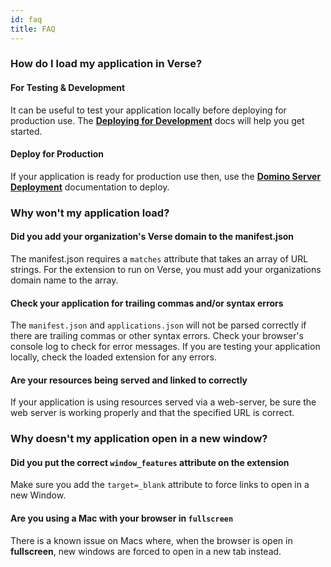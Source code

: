 ```yaml
---
id: faq
title: FAQ
---
```


### How do I load my application in Verse?

#### For Testing & Development
It can be useful to test your application locally before deploying for production use. The **[Deploying for Development](./development)** docs will help you get started.

#### Deploy for Production
If your application is ready for production use then, use the **[Domino Server Deployment](./domino-server-deployment)** documentation to deploy.

### Why won't my application load?

#### Did you add your organization's Verse domain to the manifest.json
The manifest.json requires a `matches` attribute that takes an array of URL strings. For the extension to run on Verse, you must add your organizations domain name to the array. 

#### Check your application for trailing commas and/or syntax errors
The `manifest.json` and `applications.json` will not be parsed correctly if there are trailing commas or other syntax errors. Check your browser's console log to check for error messages. If you are testing your application locally, check the loaded extension for any errors.

#### Are your resources being served and linked to correctly
If your application is using resources served via a web-server, be sure the web server is working properly and that the specified URL is correct.

### Why doesn't my application open in a new window?

#### Did you put the correct `window_features` attribute on the extension
Make sure you add the `target=_blank` attribute to force links to open in a new Window.

#### Are you using a Mac with your browser in `fullscreen`
There is a known issue on Macs where, when the browser is open in **fullscreen**, new windows are forced to open in a new tab instead.
